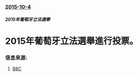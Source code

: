 ### [2015-10-4](/news/2015/10/4/index.md)

##### 2015年葡萄牙立法選舉
# 2015年葡萄牙立法選舉進行投票。 




### 信息来源:

1. [BBC](http://www.bbc.co.uk/news/world-europe-34436674)
